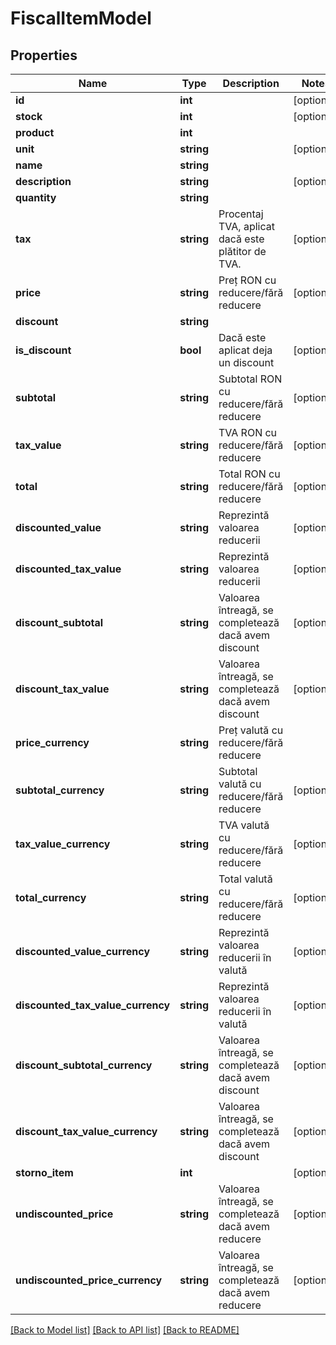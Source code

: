 # FiscalItemModel

## Properties
Name | Type | Description | Notes
------------ | ------------- | ------------- | -------------
**id** | **int** |  | [optional] 
**stock** | **int** |  | [optional] 
**product** | **int** |  | 
**unit** | **string** |  | [optional] 
**name** | **string** |  | 
**description** | **string** |  | [optional] 
**quantity** | **string** |  | 
**tax** | **string** | Procentaj TVA, aplicat dacă este plătitor de TVA. | [optional] 
**price** | **string** | Preț RON cu reducere/fără reducere | [optional] 
**discount** | **string** |  | 
**is_discount** | **bool** | Dacă este aplicat deja un discount | [optional] 
**subtotal** | **string** | Subtotal RON cu reducere/fără reducere | [optional] 
**tax_value** | **string** | TVA RON cu reducere/fără reducere | [optional] 
**total** | **string** | Total RON cu reducere/fără reducere | [optional] 
**discounted_value** | **string** | Reprezintă valoarea reducerii | [optional] 
**discounted_tax_value** | **string** | Reprezintă valoarea reducerii | [optional] 
**discount_subtotal** | **string** | Valoarea întreagă, se completează dacă avem discount | [optional] 
**discount_tax_value** | **string** | Valoarea întreagă, se completează dacă avem discount | [optional] 
**price_currency** | **string** | Preț valută cu reducere/fără reducere | 
**subtotal_currency** | **string** | Subtotal valută cu reducere/fără reducere | [optional] 
**tax_value_currency** | **string** | TVA valută cu reducere/fără reducere | [optional] 
**total_currency** | **string** | Total valută cu reducere/fără reducere | [optional] 
**discounted_value_currency** | **string** | Reprezintă valoarea reducerii în valută | [optional] 
**discounted_tax_value_currency** | **string** | Reprezintă valoarea reducerii în valută | [optional] 
**discount_subtotal_currency** | **string** | Valoarea întreagă, se completează dacă avem discount | [optional] 
**discount_tax_value_currency** | **string** | Valoarea întreagă, se completează dacă avem discount | [optional] 
**storno_item** | **int** |  | [optional] 
**undiscounted_price** | **string** | Valoarea întreagă, se completează dacă avem reducere | [optional] 
**undiscounted_price_currency** | **string** | Valoarea întreagă, se completează dacă avem reducere | [optional] 

[[Back to Model list]](../README.md#documentation-for-models) [[Back to API list]](../README.md#documentation-for-api-endpoints) [[Back to README]](../README.md)



